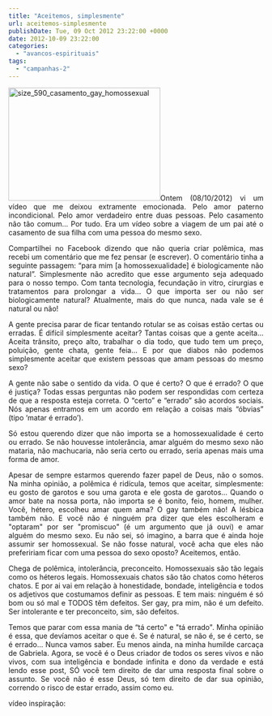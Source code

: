 ```yaml
---
title: "Aceitemos, simplesmente"
url: aceitemos-simplesmente
publishDate: Tue, 09 Oct 2012 23:22:00 +0000
date: 2012-10-09 23:22:00
categories: 
  - "avancos-espirituais"
tags: 
  - "campanhas-2"
---
```

<p style="text-align: justify;"><img class="size-medium wp-image-1432 alignleft" alt="size_590_casamento_gay_homossexual" src="http://www.gabi.blog.br/wp-content/uploads/2012/10/size_590_casamento_gay_homossexual-300x223.jpg" width="300" height="223" />Ontem (08/10/2012) vi um vídeo que me deixou extramente emocionada. Pelo amor paterno incondicional. Pelo amor verdadeiro entre duas pessoas. Pelo casamento não tão comum... Por tudo. Era um vídeo sobre a viagem de um pai até o casamento de sua filha com uma pessoa do mesmo sexo.</p>
<p style="text-align: justify;">Compartilhei no Facebook dizendo que não queria criar polêmica, mas recebi um comentário que me fez pensar (e escrever). O comentário tinha a seguinte passagem: “para mim [a homossexualidade] é biologicamente não natural”. Simplesmente não acredito que esse argumento seja adequado para o nosso tempo. Com tanta tecnologia, fecundação in vitro, cirurgias e tratamentos para prolongar a vida... O que importa ser ou não ser biologicamente natural? Atualmente, mais do que nunca, nada vale se é natural ou não!</p>
<p style="text-align: justify;">A gente precisa parar de ficar tentando rotular se as coisas estão certas ou erradas. É difícil simplesmente aceitar? Tantas coisas que a gente aceita... Aceita trânsito, preço alto, trabalhar o dia todo, que tudo tem um preço, poluição, gente chata, gente feia... E por que diabos não podemos simplesmente aceitar que existem pessoas que amam pessoas do mesmo sexo?</p>
<p style="text-align: justify;">A gente não sabe o sentido da vida. O que é certo? O que é errado? O que é justiça? Todas essas perguntas não podem ser respondidas com certeza de que a resposta esteja correta. O “certo” e “errado” são acordos sociais. Nós apenas entramos em um acordo em relação a coisas mais “óbvias” (tipo ‘matar é errado’).</p>
<p style="text-align: justify;">Só estou querendo dizer que não importa se a homossexualidade é certo ou errado. Se não houvesse intolerância, amar alguém do mesmo sexo não mataria, não machucaria, não seria certo ou errado, seria apenas mais uma forma de amor.</p>
<p style="text-align: justify;">Apesar de sempre estarmos querendo fazer papel de Deus, não o somos. Na minha opinião, a polêmica é ridícula, temos que aceitar, simplesmente: eu gosto de garotos e sou uma garota e ele gosta de garotos... Quando o amor bate na nossa porta, não importa se é bonito, feio, homem, mulher. Você, hétero, escolheu amar quem ama? O gay também não! A lésbica também não. E você não é ninguém pra dizer que eles escolheram e "optaram" por ser "promiscuo" (é um argumento que já ouvi) e amar alguém do mesmo sexo. Eu não sei, só imagino, a barra que é ainda hoje assumir ser homossexual. Se não fosse natural, você acha que eles não prefeririam ficar com uma pessoa do sexo oposto? Aceitemos, então.</p>
<p style="text-align: justify;">Chega de polêmica, intolerância, preconceito. Homossexuais são tão legais como os héteros legais. Homossexuais chatos são tão chatos como héteros chatos. E por ai vai em relação à honestidade, bondade, inteligência e todos os adjetivos que costumamos definir as pessoas. E tem mais: ninguém é só bom ou só mal e TODOS têm defeitos. Ser gay, pra mim, não é um defeito. Ser intolerante e ter preconceito, sim, são defeitos.</p>
<p style="text-align: justify;">Temos que parar com essa mania de “tá certo" e "tá errado". Minha opinião é essa, que devíamos aceitar o que é. Se é natural, se não é, se é certo, se é errado... Nunca vamos saber. Eu menos ainda, na minha humilde carcaça de Gabriela.
Agora, se você é o Deus criador de todos os seres vivos e não vivos, com sua inteligência e bondade infinita e dono da verdade e está lendo esse post, SÓ você tem direito de dar uma resposta final sobre o assunto. Se você não é esse Deus, só tem direito de dar sua opinião, correndo o risco de estar errado, assim como eu.</p>
<p style="text-align: justify;">vídeo inspiração:</p>

